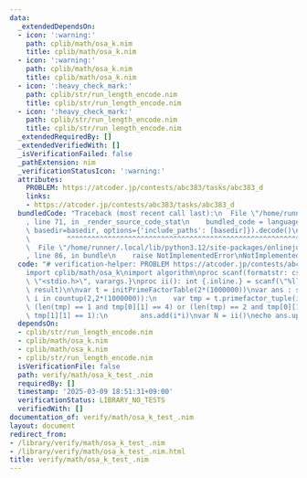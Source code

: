 ```yaml
---
data:
  _extendedDependsOn:
  - icon: ':warning:'
    path: cplib/math/osa_k.nim
    title: cplib/math/osa_k.nim
  - icon: ':warning:'
    path: cplib/math/osa_k.nim
    title: cplib/math/osa_k.nim
  - icon: ':heavy_check_mark:'
    path: cplib/str/run_length_encode.nim
    title: cplib/str/run_length_encode.nim
  - icon: ':heavy_check_mark:'
    path: cplib/str/run_length_encode.nim
    title: cplib/str/run_length_encode.nim
  _extendedRequiredBy: []
  _extendedVerifiedWith: []
  _isVerificationFailed: false
  _pathExtension: nim
  _verificationStatusIcon: ':warning:'
  attributes:
    PROBLEM: https://atcoder.jp/contests/abc383/tasks/abc383_d
    links:
    - https://atcoder.jp/contests/abc383/tasks/abc383_d
  bundledCode: "Traceback (most recent call last):\n  File \"/home/runner/.local/lib/python3.12/site-packages/onlinejudge_verify/documentation/build.py\"\
    , line 71, in _render_source_code_stat\n    bundled_code = language.bundle(stat.path,\
    \ basedir=basedir, options={'include_paths': [basedir]}).decode()\n          \
    \         ^^^^^^^^^^^^^^^^^^^^^^^^^^^^^^^^^^^^^^^^^^^^^^^^^^^^^^^^^^^^^^^^^^^^^^^^^^^^^^^^^\n\
    \  File \"/home/runner/.local/lib/python3.12/site-packages/onlinejudge_verify/languages/nim.py\"\
    , line 86, in bundle\n    raise NotImplementedError\nNotImplementedError\n"
  code: "# verification-helper: PROBLEM https://atcoder.jp/contests/abc383/tasks/abc383_d\n\
    import cplib/math/osa_k\nimport algorithm\nproc scanf(formatstr: cstring){.header:\
    \ \"<stdio.h>\", varargs.}\nproc ii(): int {.inline.} = scanf(\"%lld\\n\", addr\
    \ result)\n\nvar t = initPrimeFactorTable(2*(1000000))\nvar ans : seq[int]\nfor\
    \ i in countup(2,2*(1000000)):\n    var tmp = t.primefactor_tuple(i) \n    if\
    \ (len(tmp) == 1 and tmp[0][1] == 4) or (len(tmp) == 2 and tmp[0][1] == 1 and\
    \ tmp[1][1] == 1):\n        ans.add(i*i)\nvar N = ii()\necho ans.upperbound(N)"
  dependsOn:
  - cplib/str/run_length_encode.nim
  - cplib/math/osa_k.nim
  - cplib/math/osa_k.nim
  - cplib/str/run_length_encode.nim
  isVerificationFile: false
  path: verify/math/osa_k_test_.nim
  requiredBy: []
  timestamp: '2025-03-09 18:51:31+09:00'
  verificationStatus: LIBRARY_NO_TESTS
  verifiedWith: []
documentation_of: verify/math/osa_k_test_.nim
layout: document
redirect_from:
- /library/verify/math/osa_k_test_.nim
- /library/verify/math/osa_k_test_.nim.html
title: verify/math/osa_k_test_.nim
---
```

